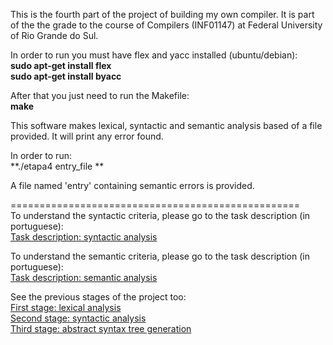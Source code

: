 This is the fourth part of the project of building my own compiler. It is part of the the grade to the course of Compilers (INF01147) at Federal University of Rio Grande do Sul.

In order to run you must have flex and yacc installed (ubuntu/debian):  
 **sudo apt-get install flex**  
 **sudo apt-get install byacc**  

After that you just need to run the Makefile:  
 **make**

This software makes lexical, syntactic and semantic analysis based of a file provided.
It will print any error found. 

In order to run:  
 **./etapa4  entry_file **  

A file named 'entry' containing semantic errors is provided.

==================================================  
To understand the syntactic criteria, please go to the task description (in portuguese):    
[Task description: syntactic analysis](https://bitbucket.org/bpsilva/compiler-02_syntactic_analysis/raw/ca77046c56d9f7fafab516dc0e3f3a504c5a924e/definition.pdf)  

To understand the semantic criteria, please go to the task description (in portuguese):    
[Task description: semantic analysis](https://bitbucket.org/bpsilva/compiler-04_semantic_analysis/raw/94f1025d2b7d61948ea6d5b760fd334562b812ba/definition.pdf)  


See the previous stages of the project too:  
[First stage: lexical analysis](https://bitbucket.org/bpsilva/compiler-01_lexical_analysis)  
[Second stage: syntactic analysis](https://bitbucket.org/bpsilva/compiler-02_syntactic_analysis/)  
[Third stage: abstract syntax tree generation](https://bitbucket.org/bpsilva/compiler-03_abstract_syntax_tree)